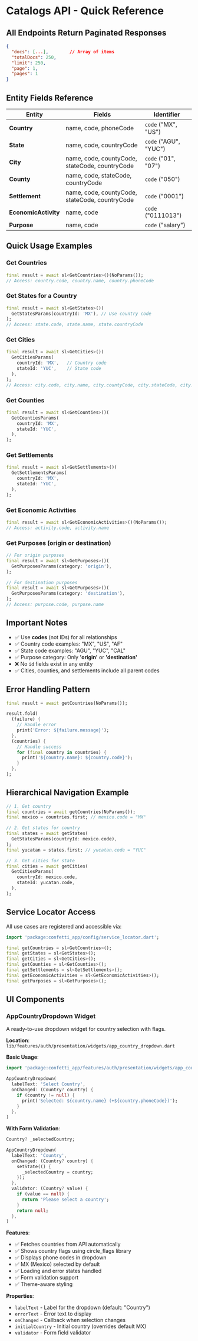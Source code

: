 # Catalogs API - Quick Reference

## All Endpoints Return Paginated Responses

```json
{
  "docs": [...],        // Array of items
  "totalDocs": 250,
  "limit": 250,
  "page": 1,
  "pages": 1
}
```

## Entity Fields Reference

| Entity | Fields | Identifier |
|--------|--------|------------|
| **Country** | name, code, phoneCode | `code` ("MX", "US") |
| **State** | name, code, countryCode | `code` ("AGU", "YUC") |
| **City** | name, code, countyCode, stateCode, countryCode | `code` ("01", "07") |
| **County** | name, code, stateCode, countryCode | `code` ("050") |
| **Settlement** | name, code, countyCode, stateCode, countryCode | `code` ("0001") |
| **EconomicActivity** | name, code | `code` ("0111013") |
| **Purpose** | name, code | `code` ("salary") |

## Quick Usage Examples

### Get Countries
```dart
final result = await sl<GetCountries>()(NoParams());
// Access: country.code, country.name, country.phoneCode
```

### Get States for a Country
```dart
final result = await sl<GetStates>()(
  GetStatesParams(countryId: 'MX'), // Use country code
);
// Access: state.code, state.name, state.countryCode
```

### Get Cities
```dart
final result = await sl<GetCities>()(
  GetCitiesParams(
    countryId: 'MX',   // Country code
    stateId: 'YUC',    // State code
  ),
);
// Access: city.code, city.name, city.countyCode, city.stateCode, city.countryCode
```

### Get Counties
```dart
final result = await sl<GetCounties>()(
  GetCountiesParams(
    countryId: 'MX',
    stateId: 'YUC',
  ),
);
```

### Get Settlements
```dart
final result = await sl<GetSettlements>()(
  GetSettlementsParams(
    countryId: 'MX',
    stateId: 'YUC',
  ),
);
```

### Get Economic Activities
```dart
final result = await sl<GetEconomicActivities>()(NoParams());
// Access: activity.code, activity.name
```

### Get Purposes (origin or destination)
```dart
// For origin purposes
final result = await sl<GetPurposes>()(
  GetPurposesParams(category: 'origin'),
);

// For destination purposes
final result = await sl<GetPurposes>()(
  GetPurposesParams(category: 'destination'),
);
// Access: purpose.code, purpose.name
```

## Important Notes

- ✅ Use **codes** (not IDs) for all relationships
- ✅ Country code examples: "MX", "US", "AF"
- ✅ State code examples: "AGU", "YUC", "CAL"
- ✅ Purpose category: Only **'origin'** or **'destination'**
- ❌ No `id` fields exist in any entity
- ✅ Cities, counties, and settlements include all parent codes

## Error Handling Pattern

```dart
final result = await getCountries(NoParams());

result.fold(
  (failure) {
    // Handle error
    print('Error: ${failure.message}');
  },
  (countries) {
    // Handle success
    for (final country in countries) {
      print('${country.name}: ${country.code}');
    }
  },
);
```

## Hierarchical Navigation Example

```dart
// 1. Get country
final countries = await getCountries(NoParams());
final mexico = countries.first; // mexico.code = "MX"

// 2. Get states for country
final states = await getStates(
  GetStatesParams(countryId: mexico.code),
);
final yucatan = states.first; // yucatan.code = "YUC"

// 3. Get cities for state
final cities = await getCities(
  GetCitiesParams(
    countryId: mexico.code,
    stateId: yucatan.code,
  ),
);
```

## Service Locator Access

All use cases are registered and accessible via:
```dart
import 'package:confetti_app/config/service_locator.dart';

final getCountries = sl<GetCountries>();
final getStates = sl<GetStates>();
final getCities = sl<GetCities>();
final getCounties = sl<GetCounties>();
final getSettlements = sl<GetSettlements>();
final getEconomicActivities = sl<GetEconomicActivities>();
final getPurposes = sl<GetPurposes>();
```

## UI Components

### AppCountryDropdown Widget

A ready-to-use dropdown widget for country selection with flags.

**Location**: `lib/features/auth/presentation/widgets/app_country_dropdown.dart`

**Basic Usage**:
```dart
import 'package:confetti_app/features/auth/presentation/widgets/app_country_dropdown.dart';

AppCountryDropdown(
  labelText: 'Select Country',
  onChanged: (Country? country) {
    if (country != null) {
      print('Selected: ${country.name} (+${country.phoneCode})');
    }
  },
)
```

**With Form Validation**:
```dart
Country? _selectedCountry;

AppCountryDropdown(
  labelText: 'Country',
  onChanged: (Country? country) {
    setState(() {
      _selectedCountry = country;
    });
  },
  validator: (Country? value) {
    if (value == null) {
      return 'Please select a country';
    }
    return null;
  },
)
```

**Features**:
- ✅ Fetches countries from API automatically
- ✅ Shows country flags using circle_flags library
- ✅ Displays phone codes in dropdown
- ✅ MX (Mexico) selected by default
- ✅ Loading and error states handled
- ✅ Form validation support
- ✅ Theme-aware styling

**Properties**:
- `labelText` - Label for the dropdown (default: "Country")
- `errorText` - Error text to display
- `onChanged` - Callback when selection changes
- `initialCountry` - Initial country (overrides default MX)
- `validator` - Form field validator


